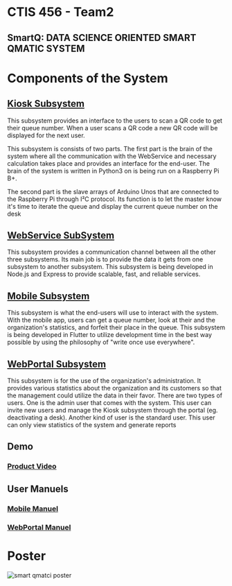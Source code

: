# CTIS 456 - Team2

## SmartQ: DATA SCIENCE ORIENTED SMART QMATIC SYSTEM

# Components of the System

## [Kiosk Subsystem](https://github.com/Kalmera74/SeniorProject/tree/master/Kiosk)

This subsystem provides an interface to the users to scan a QR code to get their queue number. When a user scans a QR code a new QR code will be displayed for the next user.

 This subsystem is consists of two parts. The first part is the brain of the system where all the communication with the WebService and necessary calculation takes place and provides an interface for the end-user. The brain of the system is written in Python3 on is being run on a Raspberry Pi B+. 

The second part is the slave arrays of Arduino Unos that are connected to the Raspberry Pi through I²C protocol. Its function is to let the master know it's time to iterate the queue and display the current queue number on the desk

## [WebService SubSystem](https://github.com/Kalmera74/SeniorProject/tree/master/WebService)

This subsystem provides a communication channel between all the other three subsystems. Its main job is to provide the data it gets from one subsystem to another subsystem. This subsystem is being developed in Node.js and Express to provide scalable, fast, and reliable services.

## [Mobile Subsystem](https://github.com/Kalmera74/SeniorProject/tree/master/Mobile)

This subsystem is what the end-users will use to interact with the system. With the mobile app, users can get a queue number, look at their and the organization's statistics, and forfeit their place in the queue. This subsystem is being developed in Flutter to utilize development time in the best way possible by using the philosophy of "write once use everywhere".


## [WebPortal Subsystem](https://github.com/Kalmera74/SeniorProject/tree/master/WebPortal)

This subsystem is for the use of the organization's administration. It provides various statistics about the organization and its customers so that the management could utilize the data in their favor. There are two types of users. One is the admin user that comes with the system. This user can invite new users and manage the Kiosk subsystem through the portal (eg. deactivating a desk). Another kind of user is the standard user. This user can only view statistics of the system and generate reports

## Demo

### [Product Video](https://drive.google.com/file/d/1Mv59_vSGfxJvBtjBOBG6XCEYtBJPp4Np/view?usp=sharing)

## User Manuels

### [Mobile Manuel](https://github.com/Kalmera74/SeniorProject/blob/master/Mobile/qrcode_scanner-master/UserManual/UserManual.pdf)

### [WebPortal Manuel](https://github.com/Kalmera74/SeniorProject/blob/master/WebPortal/WebPortal_ManualGuide.pdf)

# Poster
![smart qmatci poster](https://github.com/Kalmera74/SeniorProject/blob/master/Poster.jpg)
